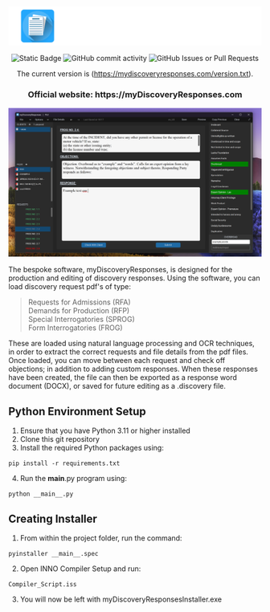 <div align="center">
  <picture>
      <img src="./Images/TITLE_IMAGE.PNG">
    </picture>
<br />

![Static Badge](https://img.shields.io/badge/Version-5uhef)
![GitHub commit activity](https://img.shields.io/github/commit-activity/t/RENYREYNOLDSON/myDiscoveryResponses)
![GitHub Issues or Pull Requests](https://img.shields.io/github/issues/RENYREYNOLDSON/myDiscoveryResponses)


The current version is (https://mydiscoveryresponses.com/version.txt).


<h3>
Official website: https://myDiscoveryResponses.com
</h3>
</div>

![Example Screenshot](./Images/USER_GUIDE_IMAGE.png)

The bespoke software, myDiscoveryResponses, is designed for the production and editing of discovery responses. Using the software, you can load discovery request pdf's of type: 
> Requests for Admissions (RFA)
> <br />
> Demands for Production (RFP)
> <br />
> Special Interrogatories (SPROG)
> <br />
> Form Interrogatories (FROG)

These are loaded using natural language processing and OCR techniques, in order to extract the correct requests and file details from the pdf files.
Once loaded, you can move between each request and check off objections; in addition to adding custom responses. When these responses have been created, the file can then be exported as a response word document (DOCX), or saved for future editing as a .discovery file.



## Python Environment Setup
1. Ensure that you have Python 3.11 or higher installed
2. Clone this git repository
3. Install the required Python packages using:
```
pip install -r requirements.txt
```
4. Run the __main__.py program using:
```
python __main__.py
```
## Creating Installer
1. From within the project folder, run the command:
```
pyinstaller __main__.spec
```
2. Open INNO Compiler Setup and run:
```
Compiler_Script.iss
```
3. You will now be left with myDiscoveryResponsesInstaller.exe

